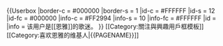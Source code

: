 {{Userbox
  |border-c = #000000
  |border-s = 1
  |id-c     = #FFFFFF
  |id-s     = 12
  |id-fc    = #000000
  |info-c   = #FF2994
  |info-s   = 10
  |info-fc  = #FFFFFF
  |id       = 
  |info     = 该用户是[[恩雅]]的歌迷。
}}
<noinclude>[[Category:關注與興趣用戶框模板]]</noinclude>
<includeonly>[[Category:喜欢恩雅的维基人|{{PAGENAME}}]]</includeonly>
